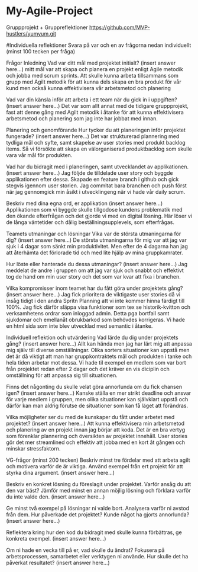 # My-Agile-Project

Gruppprojekt + Gruppreflektioner
https://github.com/MVP-hustlers/yumyum.git

#Individuella reflektioner
Svara på var och en av frågorna nedan individuellt (minst 100 tecken per fråga)

Frågor
Inledning
Vad var ditt mål med projektet initialt?
(insert answer here...)
mitt mål var att skapa och planera en projekt enligt Agile metodik och jobba med scrum sprints. Att skulle kunna arbeta tillsammans som grupp med Agilt metodik för att kunna dels skapa en bra produkt för vår kund men också kunna effektivisera vår arbetsmetod och planering 

Vad var din känsla inför att arbeta i ett team när du gick in i uppgiften?
(insert answer here...)
Det var som allt annat med de tidigare gruppprojekt, fast att denne gång med Agilt metodik i åtanke för att kunna effektivisera arbetsmetod och planering som jag inte har jobbat med innan.

Planering och genomförande
Hur tycker du att planeringen inför projektet fungerade?
(insert answer here...)
Det var strukturerad plannering med tydliga mål och syfte, samt skapelse av user stories med produkt backlog items. Så vi försökte att skapa en välorganiserad produktbacklog som skulle vara vår mål för produkten.

Vad har du bidragit med i planeringen, samt utvecklandet av applikationen.
(insert answer here...)
Jag följde de tilldelade user story och byggde applikationen efter dessa. Skapade en feature branch i github och gick stegvis igennom user storien. Jag commitat bara branchen och push först när jag gennomgick min åsikt i utvecklingeng när vi hade vår daily scrum.

Beskriv med dina egna ord, er applikation
(insert answer here...)
Applikationen som vi byggde skulle tillgodose kundens problematik med den ökande efterfrågan och det gjorde vi med en digital lösning. Här löser vi de långa väntetider och dålig beställningsupplevels, som efterfrågas.  

Teamets utmaningar och lösningar
Vika var de största utmaningarna för dig?
(insert answer here...)
De största utmaningarna för mig var att jag var sjuk i 4 dagar som sänkt min produktivitet. Men efter de 4 dagarna han jag att återhämta det förlorade tid och med lite hjälp av mina gruppkamrater.

Hur löste eller hanterade du dessa utmaningar?
(insert answer here...)
Jag meddelat de andre i gruppen om att jag var sjuk och snabbt och effektivt tog de hand om min user story och det som var kvar att fixa i branchen. 

Vilka kompromisser inom teamet har du fått göra under projektets gång?
(insert answer here...)
Jag fick prioritera de viktigaste user stories då vi insåg tidigt i den andra Spritn Planning att vi inte kommer hinna färdigt till 100%. Jag fick därför släppa visa funktioner som tex se historik-kvitton och verksamhetens ordrar som inloggad admin. Detta pga bortfall samt sjukdomar och emellanåt obrukbarkod som behövdes korrigeras. Vi hade en html sida som inte blev utvecklad med semantic i åtanke.

Individuell reflektion och utvärdering
Vad lärde du dig under projektets gång?
(insert answer here...)
Allt kan hända men jag har lärt mig att anpassa mig själv till diverse omställningar. Olika sorters situationer kan uppstå men det är då viktigt att man har gruppkontraktets mål och produkten i tanke och hela tiden arbetar mot dessa. Vi hade til exempel en medlem som var bort från projektet redan efter 2 dagar och det kräver en vis diciplin och omställning för att anpassa sig till situationen. 

Finns det någonting du skulle velat göra annorlunda om du fick chansen igen?
(insert answer here...)
Kanske ställa en mer strikt deadline och ansvar för varje medlem i gruppen, men olika situationer kan självklart uppstå och därför kan man aldrig förutse de situationer som kan få läget att förändras.

Vilka möjligheter ser du med de kunskaper du fått under arbetet med projektet?
(insert answer here...)
Att kunna effektivisera min arbetsmetod och planering av en projekt innan jag börjar att koda. Det är en bra vertyg som förenklar plannering och översikten av projektet innehåll. User stories gör det mer streamlined och effektiv att jobba med en kort åt gången och minskar stressfaktorn. 

VG-frågor (minst 200 tecken)
Beskriv minst tre fördelar med att arbeta agilt och motivera varför de är viktiga. Använd exempel från ert projekt för att styrka dina argument.
(insert answer here...)

Beskriv en konkret lösning du föreslagit under projektet. Varför ansåg du att den var bäst? Jämför med minst en annan möjlig lösning och förklara varför du inte valde den.
(insert answer here...)

Ge minst två exempel på lösningar ni valde bort. Analysera varför ni avstod från dem. Hur påverkade det projektet? Kunde något ha gjorts annorlunda?
(insert answer here...)

Reflektera kring hur den kod du bidragit med skulle kunna förbättras, ge konkreta exempel.
(insert answer here...)

Om ni hade en vecka till på er, vad skulle du ändrat? Fokusera på arbetsprocessen, samarbetet eller verktygen ni använde. Hur skulle det ha påverkat resultatet?
(insert answer here...)
